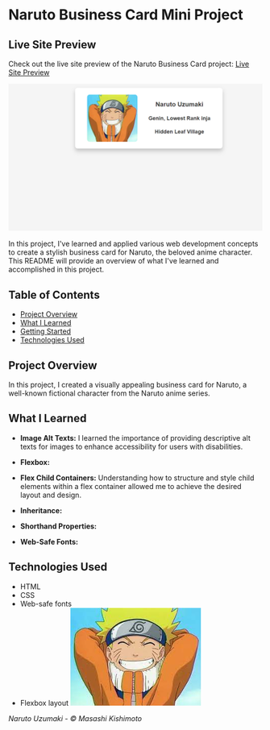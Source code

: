
# Naruto Business Card Mini Project

## Live Site Preview
Check out the live site preview of the Naruto Business Card project: [Live Site Preview](https://naruto-business-card.netlify.app/)

![Naruto Business Card](images/naruto-business-card.png)

 In this project, I've learned and applied various web development concepts to create a stylish business card for Naruto, the beloved anime character. This README will provide an overview of what I've learned and accomplished in this project.

## Table of Contents

- [Project Overview](#project-overview)
- [What I Learned](#what-i-learned)
- [Getting Started](#getting-started)
- [Technologies Used](#technologies-used)

## Project Overview

In this project, I created a visually appealing business card for Naruto, a well-known fictional character from the Naruto anime series.

## What I Learned 

- **Image Alt Texts:** I learned the importance of providing descriptive alt texts for images to enhance accessibility for users with disabilities.

- **Flexbox:** 

- **Flex Child Containers:** Understanding how to structure and style child elements within a flex container allowed me to achieve the desired layout and design.

- **Inheritance:** 

- **Shorthand Properties:** 

- **Web-Safe Fonts:**

## Technologies Used
- HTML
- CSS
- Web-safe fonts
- Flexbox layout
![Naruto](images/naruto.jpg)

*Naruto Uzumaki - © Masashi Kishimoto*